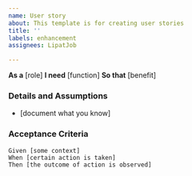 ```yaml
---
name: User story
about: This template is for creating user stories
title: ''
labels: enhancement
assignees: LipatJob

---
```


**As a** [role]
**I need** [function]
**So that** [benefit]


### Details and Assumptions
* [document what you know]


### Acceptance Criteria
```gherkin
Given [some context]
When [certain action is taken]
Then [the outcome of action is observed]
```
